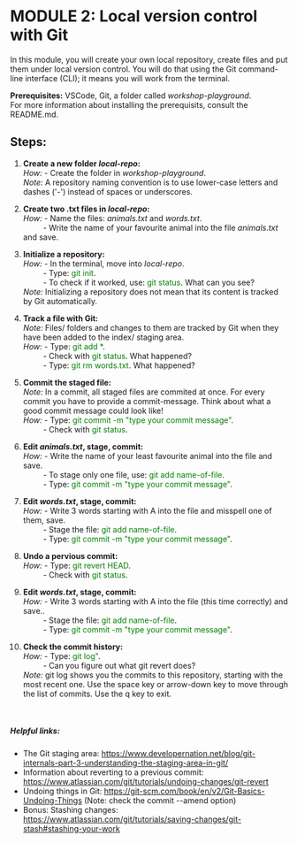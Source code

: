 # **MODULE 2: Local version control with Git** 

In this module, you will create your own local repository, create files and put them under local version control.
You will do that using the Git command-line interface (CLI); it means you will work from the terminal.

**Prerequisites:** VSCode, Git, a folder called *workshop-playground*. <br />
For more information about installing the prerequisits, consult the README.md. <br />

## Steps:
1. **Create a new folder *local-repo*:** <br />
*How:* - Create the folder in *workshop-playground*. <br />
*Note:* A repository naming convention is to use lower-case letters and dashes ('-') instead of spaces or underscores. <br />

2. **Create two .txt files in *local-repo*:** <br />
*How:* - Name the files: *animals.txt* and *words.txt*. <br />
&emsp; &emsp; - Write the name of your favourite animal into the file *animals.txt* and save. <br />

3. **Initialize a repository:** <br />
*How:* - In the terminal, move into *local-repo*. <br />
&emsp; &emsp; - Type: <span style="color:green"> git init</span>. <br />
&emsp; &emsp; - To check if it worked, use: <span style="color:green"> git status</span>. What can you see? <br />
*Note:* Initializing a repository does not mean that its content is tracked by Git automatically.<br />

4. **Track a file with Git:** <br />
*Note:* Files/ folders and changes to them are tracked by Git when they have been added to the index/ staging area. <br />
*How:* - Type: <span style="color:green"> git add *</span>. <br />
&emsp; &emsp; - Check with <span style="color:green"> git status</span>. What happened? <br />
&emsp; &emsp; - Type: <span style="color:green"> git rm words.txt</span>.  What happened? <br />

5. **Commit the staged file:** <br />
*Note:* In a commit, all staged files are commited at once. For every commit you have to provide a commit-message. Think about what a good commit message could look like! <br />
*How:* - Type: <span style="color:green"> git commit -m "type your commit message"</span>. <br />
&emsp; &emsp; - Check with <span style="color:green"> git status</span>. <br />

6. **Edit *animals.txt*, stage, commit:** <br />
*How:* - Write the name of your least favourite animal into the file and save. <br />
&emsp; &emsp; - To stage only one file, use: <span style="color:green"> git add name-of-file</span>. <br />
&emsp; &emsp; - Type: <span style="color:green"> git commit -m "type your commit message"</span>. <br />

7. **Edit *words.txt*, stage, commit:** <br />
*How:* - Write 3 words starting with A into the file and misspell one of them, save. <br />
&emsp; &emsp; - Stage the file: <span style="color:green"> git add name-of-file</span>. <br />
&emsp; &emsp; - Type: <span style="color:green"> git commit -m "type your commit message"</span>. <br />

8. **Undo a pervious commit:** <br />
*How:* - Type: <span style="color:green"> git revert HEAD</span>. <br />
&emsp; &emsp; - Check with <span style="color:green"> git status</span>. <br />

9. **Edit *words.txt*, stage, commit:** <br />
*How:* - Write 3 words starting with A into the file (this time correctly) and save.. <br />
&emsp; &emsp; - Stage the file: <span style="color:green"> git add name-of-file</span>. <br />
&emsp; &emsp; - Type: <span style="color:green"> git commit -m "type your commit message"</span>. <br />

10. **Check the commit history:** <br />
*How:* - Type: <span style="color:green"> git log"</span>. <br />
&emsp; &emsp; - Can you figure out what git revert does? <br />
*Note:* git log shows you the commits to this repository, starting with the most recent one. Use the space key or arrow-down key to move through the list of commits. Use the q key to exit. <br />
<br />


##### Helpful links:
- The Git staging area: https://www.developernation.net/blog/git-internals-part-3-understanding-the-staging-area-in-git/
- Information about reverting to a previous commit: https://www.atlassian.com/git/tutorials/undoing-changes/git-revert
- Undoing things in Git: https://git-scm.com/book/en/v2/Git-Basics-Undoing-Things (Note: check the commit --amend option)
- Bonus: Stashing changes: https://www.atlassian.com/git/tutorials/saving-changes/git-stash#stashing-your-work